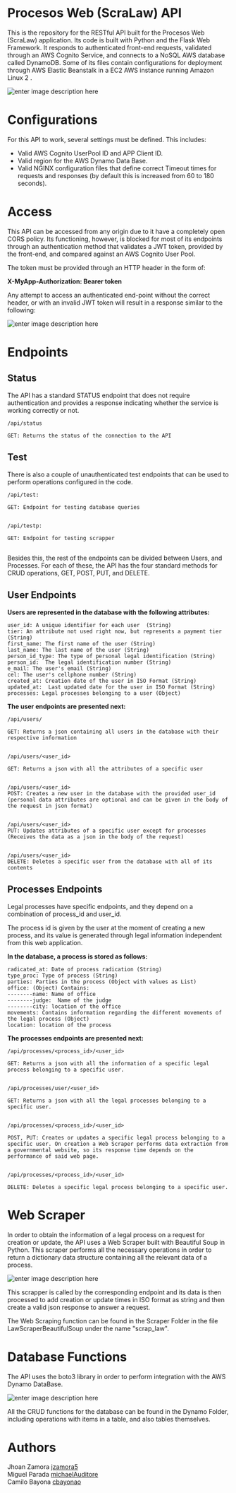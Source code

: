 # Procesos Web (ScraLaw) API 

This is the repository for the RESTful API built for the Procesos Web (ScraLaw) application. Its code is built with Python and the Flask Web Framework. It responds to authenticated front-end requests, validated through an AWS Cognito Service, and connects to a NoSQL AWS database called DynamoDB.  Some of its files contain configurations for deployment through AWS Elastic Beanstalk in a EC2 AWS instance running Amazon Linux 2 .

![enter image description here](https://i.ibb.co/n3bD7dR/RE2.png)

# Configurations

For this API to work, several settings must be defined. This includes:

- Valid AWS Cognito UserPool ID and APP Client ID.
- Valid region for the AWS Dynamo Data Base.
- Valid NGINX configuration files that define correct Timeout times  for requests and responses (by default this is increased from 60 to 180 seconds).

# Access 

This API can be accessed from any origin due to it have a completely open CORS policy.
Its functioning, however, is blocked for most of its endpoints through an authentication method that validates a JWT token, provided by the front-end,  and compared against an AWS Cognito User Pool.

The token must be provided through an HTTP header in the form of: 

**X-MyApp-Authorization:  Bearer token**

Any attempt to access an authenticated end-point without the correct header, or with an invalid JWT token will result in a response similar to the following:

![enter image description here](https://i.ibb.co/m41DGyJ/RE1.png)


# Endpoints 


## Status

The API has a standard STATUS endpoint that does not require authentication and provides a response indicating whether the service is working correctly or not.


    /api/status
    
    GET: Returns the status of the connection to the API



## Test
There is also a couple of unauthenticated test endpoints that can be used to perform operations configured in the code.

    /api/test:
     
    GET: Endpoint for testing database queries
 

    /api/testp:
          
    GET: Endpoint for testing scrapper

##

Besides this, the rest of the endpoints can be divided between Users, and Processes. For each of these, the API has the four standard methods for CRUD operations, GET, POST, PUT, and DELETE.


 ## User Endpoints
 
**Users are represented in the database with the following attributes:**

    user_id: A unique identifier for each user  (String)
    tier: An attribute not used right now, but represents a payment tier (String) 
    first_name: The first name of the user (String)  
    last_name: The last name of the user (String)  
    person_id_type: The type of personal legal identification (String)
    person_id:  The legal identification number (String) 
    e_mail: The user's email (String)
    cel: The user's cellphone number (String)  
    created_at: Creation date of the user in ISO Format (String)  
    updated_at:  Last updated date for the user in ISO Format (String)
    processes: Legal processes belonging to a user (Object)  
   

**The user endpoints are presented next:**

    /api/users/
    
    GET: Returns a json containing all users in the database with their respective information


    /api/users/<user_id>
    
    GET: Returns a json with all the attributes of a specific user
    
 
    /api/users/<user_id>
    POST: Creates a new user in the database with the provided user_id (personal data attributes are optional and can be given in the body of the request in json format)
    
      
    /api/users/<user_id>
    PUT: Updates attributes of a specific user except for processes (Receives the data as a json in the body of the request)
    
      
    /api/users/<user_id>
    DELETE: Deletes a specific user from the database with all of its contents


 ## Processes Endpoints

Legal processes have specific endpoints, and they depend on a combination of  process_id and user_id.

The process id is given by the user at the moment of creating a new process, and its value is generated through legal information independent from this web application.

**In the database, a process is stored as follows:**

    
    radicated_at: Date of process radication (String)  
	type_proc: Type of process (String)
	parties: Parties in the process (Object with values as List)
	office: (Object) Contains:   
    --------name: Name of office  
	--------judge:  Name of the judge
	--------city: location of the office  
	movements: Contains information regarding the different movements of the legal process (Object)  
	location: location of the process
  
**The processes endpoints are presented next:**

    /api/processes/<process_id>/<user_id>
    
    GET: Returns a json with all the information of a specific legal process belonging to a specific user.
    
      
    /api/processes/user/<user_id>
    
    GET: Returns a json with all the legal processes belonging to a specific user.
    
          
    /api/processes/<process_id>/<user_id>
    
    POST, PUT: Creates or updates a specific legal process belonging to a specific user. On creation a Web Scraper performs data extraction from a governmental website, so its response time depends on the performance of said web page. 
    
    
    /api/processes/<process_id>/<user_id>
    
    DELETE: Deletes a specific legal process belonging to a specific user.


# Web Scraper

In order to obtain the information of a legal process on a request for creation or update, the API uses a Web Scraper built with Beautiful Soup in Python. This scraper performs all the necessary operations in order to return a dictionary data structure containing all the relevant data of a process.

![enter image description here](https://i.ibb.co/b3bnkfF/RE3.png)

This scrapper is called by the corresponding endpoint and its data is then processed to add creation or update times in ISO format as string and then create a valid json response to answer a request.

The Web Scraping function can be found in the Scraper Folder in the file LawScraperBeautifulSoup under the name "scrap_law".

# Database Functions

The API uses the boto3 library in order to perform integration with the AWS Dynamo DataBase.

![enter image description here](https://i.ibb.co/XtRGvn9/RE4.png)

All the CRUD functions for the database can be found in the Dynamo Folder, including operations with items in a table, and also tables themselves.


# Authors

Jhoan Zamora [jzamora5](https://github.com/jzamora5)  
Miguel Parada [michaelAuditore](https://github.com/michaelAuditore/)  
Camilo Bayona [cbayonao](https://github.com/cbayonao)

